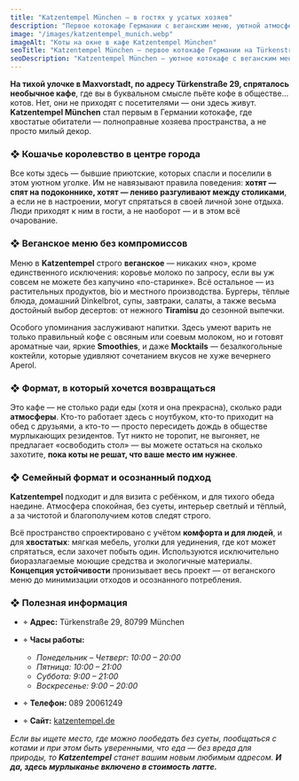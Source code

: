 ```yaml
---
title: "Katzentempel München – в гостях у усатых хозяев"
description: "Первое котокафе Германии с веганским меню, уютной атмосферой и бывшими приютскими котами. Идеальное место для любителей кошек в Мюнхене."
image: "/images/katzentempel_munich.webp"
imageAlt: "Коты на окне в кафе Katzentempel München"
seoTitle: "Katzentempel München — первое котокафе Германии на Türkenstraße"
seoDescription: "Katzentempel München — уютное котокафе с веганским меню, бывшими приютскими котами и спокойной атмосферой в Maxvorstadt. Адрес, часы работы и меню."
---
```



**На тихой улочке в Maxvorstadt, по адресу Türkenstraße 29, спряталось необычное кафе**, где вы в буквальном смысле пьёте кофе в обществе… котов. Нет, они не приходят с посетителями — они здесь живут. **Katzentempel München** стал первым в Германии котокафе, где хвостатые обитатели — полноправные хозяева пространства, а не просто милый декор.

### ❖ Кошачье королевство в центре города

Все коты здесь — бывшие приютские, которых спасли и поселили в этом уютном уголке. Им не навязывают правила поведения: **хотят — спят на подоконнике, хотят — лениво разгуливают между столиками**, а если не в настроении, могут спрятаться в своей личной зоне отдыха. Люди приходят к ним в гости, а не наоборот — и в этом всё очарование.

### ❖ Веганское меню без компромиссов

Меню в **Katzentempel** строго **веганское** — никаких «но», кроме единственного исключения: коровье молоко по запросу, если вы уж совсем не можете без капучино «по-старинке». Всё остальное — из растительных продуктов, bio и местного производства. Бургеры, тёплые блюда, домашний Dinkelbrot, супы, завтраки, салаты, а также весьма достойный выбор десертов: от нежного **Tiramisu** до сезонной выпечки.

Особого упоминания заслуживают напитки. Здесь умеют варить не только правильный кофе с овсяным или соевым молоком, но и готовят ароматные чаи, яркие **Smoothies**, и даже **Mocktails** — безалкогольные коктейли, которые удивляют сочетанием вкусов не хуже вечернего Aperol.

### ❖ Формат, в который хочется возвращаться

Это кафе — не столько ради еды (хотя и она прекрасна), сколько ради **атмосферы**. Кто-то работает здесь с ноутбуком, кто-то приходит на обед с друзьями, а кто-то — просто пересидеть дождь в обществе мурлыкающих резидентов. Тут никто не торопит, не выгоняет, не предлагает «освободить стол» — вы можете остаться на сколько захотите, **пока коты не решат, что ваше место им нужнее**.

### ❖ Семейный формат и осознанный подход

**Katzentempel** подходит и для визита с ребёнком, и для тихого обеда наедине. Атмосфера спокойная, без суеты, интерьер светлый и тёплый, а за чистотой и благополучием котов следят строго. 

Всё пространство спроектировано с учётом **комфорта и для людей**, и для **хвостатых**: мягкая мебель, уголки для уединения, где кот может спрятаться, если захочет побыть один. Используются исключительно биоразлагаемые моющие средства и экологичные материалы. **Концепция устойчивости** пронизывает весь проект — от веганского меню до минимизации отходов и осознанного потребления.


### ❖ Полезная информация

- ⌖ **Адрес:** Türkenstraße 29, 80799 München  
- ⌖ **Часы работы:**  
  - _Понедельник – Четверг: 10:00 – 20:00_  
  - _Пятница: 10:00 – 21:00_  
  - _Суббота: 9:00 – 21:00_  
  - _Воскресенье: 9:00 – 20:00_  

- ⌖ **Телефон:** 089 20061249  
- ⌖ **Сайт:** [katzentempel.de](https://katzentempel.de)

_Если вы ищете место, где можно пообедать без суеты, пообщаться с котами и при этом быть уверенными, что еда — без вреда для природы, то **Katzentempel** станет вашим новым любимым адресом. **И да, здесь мурлыканье включено в стоимость латте.**_

